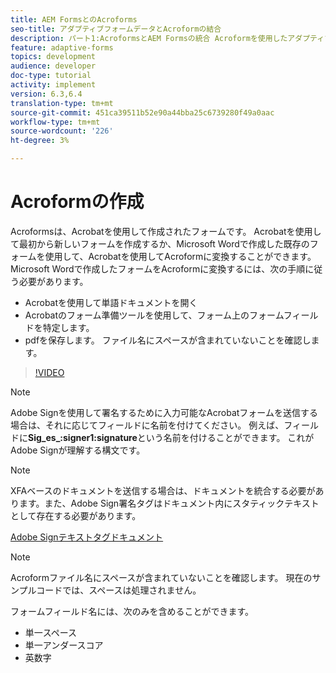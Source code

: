```yaml
---
title: AEM FormsとのAcroforms
seo-title: アダプティブフォームデータとAcroformの結合
description: パート1:AcroformsとAEM Formsの統合 Acroformを使用したアダプティブフォームの作成とデータの結合によるPDFの取得
feature: adaptive-forms
topics: development
audience: developer
doc-type: tutorial
activity: implement
version: 6.3,6.4
translation-type: tm+mt
source-git-commit: 451ca39511b52e90a44bba25c6739280f49a0aac
workflow-type: tm+mt
source-wordcount: '226'
ht-degree: 3%

---
```



# Acroformの作成

Acroformsは、Acrobatを使用して作成されたフォームです。 Acrobatを使用して最初から新しいフォームを作成するか、Microsoft Wordで作成した既存のフォームを使用して、Acrobatを使用してAcroformに変換することができます。 Microsoft Wordで作成したフォームをAcroformに変換するには、次の手順に従う必要があります。

* Acrobatを使用して単語ドキュメントを開く
* Acrobatのフォーム準備ツールを使用して、フォーム上のフォームフィールドを特定します。
* pdfを保存します。 ファイル名にスペースが含まれていないことを確認します。


>[!VIDEO](https://video.tv.adobe.com/v/22575?quality=9&learn=on)

>[!NOTE]
>
>Adobe Signを使用して署名するために入力可能なAcrobatフォームを送信する場合は、それに応じてフィールドに名前を付けてください。 例えば、フィールドに&#x200B;**Sig_es_:signer1:signature**&#x200B;という名前を付けることができます。 これがAdobe Signが理解する構文です。

>[!NOTE]
>
>XFAベースのドキュメントを送信する場合は、ドキュメントを統合する必要があります。また、Adobe Sign署名タグはドキュメント内にスタティックテキストとして存在する必要があります。

[Adobe Signテキストタグドキュメント](https://helpx.adobe.com/jp/sign/using/text-tag.html)

>[!NOTE]
>
>Acroformファイル名にスペースが含まれていないことを確認します。 現在のサンプルコードでは、スペースは処理されません。
>
>フォームフィールド名には、次のみを含めることができます。
>
>* 単一スペース
>* 単一アンダースコア
>* 英数字

